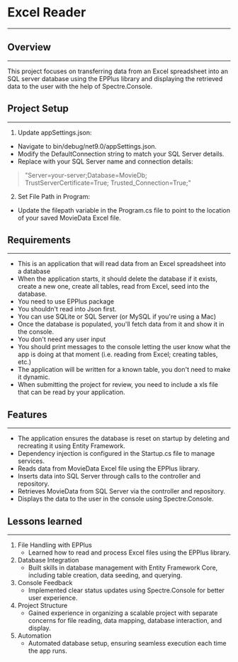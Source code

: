# Excel Reader

---

## Overview

---

This project focuses on transferring data from an Excel spreadsheet into an SQL server database using the EPPlus library and displaying the retrieved data to the user with the help of Spectre.Console.


## Project Setup 

---
1. Update appSettings.json:

- Navigate to bin/debug/net9.0/appSettings.json.
- Modify the DefaultConnection string to match your SQL Server details. 
- Replace with your SQL Server name and connection details:

> "Server=your-server;Database=MovieDb;
> TrustServerCertificate=True;
> Trusted_Connection=True;"

2. Set File Path in Program:

- Update the filepath variable in the Program.cs file to point to the location of your saved MovieData Excel file.

## Requirements

---
- This is an application that will read data from an Excel spreadsheet into a database
- When the application starts, it should delete the database if it exists, create a new one, create all tables, read from Excel, seed into the database.
- You need to use EPPlus package
- You shouldn't read into Json first.
- You can use SQLite or SQL Server (or MySQL if you're using a Mac)
- Once the database is populated, you'll fetch data from it and show it in the console.
- You don't need any user input
- You should print messages to the console letting the user know what the app is doing at that moment (i.e. reading from Excel; creating tables, etc.)
- The application will be written for a known table, you don't need to make it dynamic.
- When submitting the project for review, you need to include a xls file that can be read by your application.

## Features

---

- The application ensures the database is reset on startup by deleting and recreating it using Entity Framework.
- Dependency injection is configured in the Startup.cs file to manage services.
- Reads data from MovieData Excel file using the EPPlus library.
- Inserts data into SQL Server through calls to the controller and repository.
- Retrieves MovieData from SQL Server via the controller and repository.
- Displays the data to the user in the console using Spectre.Console.

## Lessons learned

---

1. File Handling with EPPlus
   - Learned how to read and process Excel files using the EPPlus library.
2. Database Integration
   - Built skills in database management with Entity Framework Core, including table creation, data seeding, and querying.
3. Console Feedback
   - Implemented clear status updates using Spectre.Console for better user experience.
4. Project Structure
   - Gained experience in organizing a scalable project with separate concerns for file reading, data mapping, database interaction, and display.
5.  Automation
    - Automated database setup, ensuring seamless execution each time the app runs.
